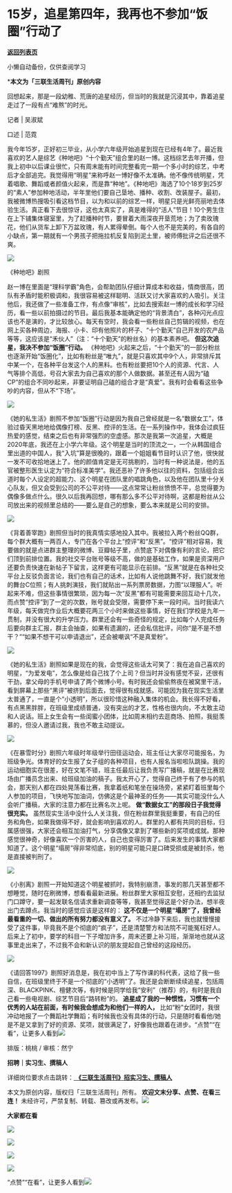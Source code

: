 # 15岁，追星第四年，我再也不参加“饭圈”行动了

[**返回列表页**](/gzh/三联生活周刊)

小懒自动备份，仅供查阅学习

***本文为「三联生活周刊」原创内容**

  
  
回想起来，那是一段幼稚、荒唐的追星经历，但当时的我就是沉浸其中，靠着追星走过了一段有点“难熬”的时光。  
  
记者 | 吴淑斌

口述 | 范霓

我今年15岁，正好初三毕业，从小学六年级开始追星到现在已经有4年了。最近我喜欢的艺人是综艺《种地吧》“十个勤天”组合里的赵一博。这档综艺去年开播，但我上初中以后课业很忙，只有周末能有时间完整看完一期一个多小时的综艺，中考后才全部追完。我觉得用“明星”来称呼赵一博好像不太准确。他不像传统明星，凭着唱歌、舞蹈或者颜值火起来，而是靠“种地”。《种地吧》海选了10个18岁到25岁的“素人”参加种地活动，半年里他们要自己垦地、播种、收割、改装屋子。最初，我被微博热搜吸引看这档节目，以为和以前的综艺一样，明星只是光鲜亮丽地去体验生活。真正看下去很惊讶，这也太真实了，真是难得的“活人”节目！10个男生住在上下铺集体寝室里，为了赶播种时节，要冒着大雨深夜开垦荒地；为了卖玫瑰花，他们从货车上卸下万盆玫瑰，有人累得晕倒。每个人也不是完美的，有各自的小缺点，第一期就有一个男孩子把拖拉机反复陷到泥土里，被师傅批评之后还很不爽。

![](https://mmbiz.qpic.cn/sz_mmbiz_jpg/mscgUN7TcTJRwVQZ27XTIHZrlANcL73eVHF1IUsfkjcmsWibWe8YZs3hKoJibcibY7PUazEzoxI09UolLy70oIkRQ/640?wx_fmt=jpeg&from;=appmsg)

《种地吧》剧照

赵一博在里面是“理科学霸”角色，会帮助团队仔细计算成本和收益，情商很高，团队有矛盾时能积极调和，我很容易被这样聪明、活跃又讨大家喜欢的人吸引。关注他后，我还做了一些准备工作，有点像“审核”，比如去搜索赵一博的成长和学习经历，看一些以前拍摄过的节目。最后我基本能确定他的“背景清白”，各种闪光点应该也不是演的，才比较放心。每天有空时，我会看一些粉丝自己剪辑的视频，也在网上买各种周边，海报、小卡、印有他照片的杯子、“十个勤天”自己开发的农产品等等，这应该是“禾伙人”（注：“十个勤天”的粉丝名）的基本素养吧。
**但这次追星，我决不参加“饭圈”行动。**
《种地吧》火起来之后，“十个勤天”的一部分粉丝也逐渐开始“饭圈化”，比如有粉丝是“唯九”，就是只喜欢其中9个人，非常排斥其中某一个，在各种平台发这个人的黑料。也有粉丝要把10个人的资源、代言、人气等排个高低，号召大家去为自己喜欢的那个人做数据。甚至还有人因为“磕CP”的组合不同吵起来，非要证明自己磕的组合才是“真爱”。我有时会看看这些争吵的内容，但从不“下场”。

![](https://mmbiz.qpic.cn/sz_mmbiz_jpg/mscgUN7TcTJRwVQZ27XTIHZrlANcL73evibkZXTISWvQLj4erF2RcGR6ztxUmqWJ0ic5u6Z8QiaiaZxgdnOm7SjA9Q/640?wx_fmt=jpeg&from;=appmsg)

《她的私生活》剧照不参加“饭圈”行动是因为我自己曾经就是一名“数据女工”，体验过昏天黑地地给偶像打榜、反黑、控评的生活。在一系列操作中，我体会过疯狂热爱的感觉，结束之后也有非常强烈的空虚感。那次是我第一次追星，大概是2020年底，我还在上小学六年级。这个明星是当时的顶流之一，一个从韩国组合里出道的中国人，我“入坑”算是很晚的，跟着一个姐姐看节目时认识了他，很快就一发不可收拾地迷上了。他的颜值肯定是无可挑剔的，当时有一种说法是，他的五官被整形医生认定为“符合标准美学”。我还恶补了许多他以往的资料，包括组合出道时每个人设定的超能力、这个明星在团队里的唱跳角色，以及他在团队里十分关心队友，但又会受到公司的不公平对待——这点常常让粉丝愤愤不平，总觉得要为偶像多做点什么。很久以后我再回想，哪有那么多不公平对待啊，这都是粉丝从公司放出来的视频里总结的——要么是自己的想象，要么本来就是公司的安排。

![](https://mmbiz.qpic.cn/sz_mmbiz_jpg/mscgUN7TcTJRwVQZ27XTIHZrlANcL73eDW2ibOiaSlAE4W4LsQEIkPicyZXB3ibVibASiaLslcrS0KAibQd6Sq43WHrJw/640?wx_fmt=jpeg&from;=appmsg)

《背着善宰跑》剧照但当时的我真情实感地投入其中。我被拉入两个粉丝QQ群，每个群大概有一两百人，专门在各个平台上“控评”和“反黑”。“控评”相对容易，我要做的就是点进群主整理的微博、豆瓣帖子里，点赞底下对偶像有利的言论，把它们顶到前排位置。我的社交平台账号等级不高，做的是基础工作，如果是资深用户还要负责快速在新帖子下留言，这样更有可能显示在前排。“反黑”就是在各种社交平台上反驳负面言论，我们也有自己的话术，比如有人说他跳舞不好，我们就发他的舞台C位照；有人挑刺演技，我们就贴出一系列票房数据，力图“以理服人”。听起来不难，但这些事情很繁琐，因为每一次“反黑”都有可能需要来回互动十几次，而点赞“控评”到了一定的次数，账号就会受限，需要停下来一段时间。当时我读六年级，每天做完作业后大概要花两三个小时来做这些事情，好在我们学校是九年一贯制，并没有很大的升学压力。群里还会有一些奇怪的规定，比如每个人完成任务后要向群主汇报，群主会抽查，如果有遗漏的，还会私信批评，问你“是不是不想干？”“如果不想干可以申请退出”，还会被嘲讽“不是真爱粉”。

![](https://mmbiz.qpic.cn/sz_mmbiz_jpg/mscgUN7TcTJRwVQZ27XTIHZrlANcL73ea0AEE2wMDGE6T7eBZvxckgLrsuU2fjqia125h8Em4Aaia0pS2kEKuYfQ/640?wx_fmt=jpeg&from;=appmsg)

《她的私生活》剧照如果是现在的我，会觉得这些话太可笑了：我在追自己喜欢的明星，“为爱发电”，怎么像是给自己找了个上司？但当时并没有感觉不妥，还很有干劲，拿父母的手机号申请了两个微博小号。有时我还会偷偷熬夜在被窝里干活，看到屏幕上那些“黑评”被挤到后面去，觉得很有成就感。可能因为我在现实生活里太普通了，一直是个“小透明”，所以很珍惜这种融入集体的机会。我长得不好看，有点黑黑胖胖，在班级里成绩普通，没有突出的才艺，性格也很内向，不太敢主动和人说话。班上女生会有一些闺蜜小团体，比如周末相约去逛商场、拍照，我挺羡慕的，但没人邀请过我，我也不敢主动提议。

![](https://mmbiz.qpic.cn/sz_mmbiz_jpg/mscgUN7TcTJRwVQZ27XTIHZrlANcL73ehUrtry9WWlKjic4hvLdlNhEq9s3tEK3NMxQGpq6y9OMxVkx2AXclcgA/640?wx_fmt=jpeg&from;=appmsg)

《在暴雪时分》剧照六年级时年级举行田径运动会，班主任让大家尽可能报名，为班级争光。体育好的女生报了女子组的各种项目，也有人报名当啦啦队跳操。我的运动细胞实在很差，好在文笔不错，班主任最后让我负责写广播稿，就是在比赛现场由广播员念出来、给班级加油的稿子。我太开心了，觉得自己终于有了参与的机会，那天别人都在四处晃荡看比赛，我拿着纸和笔坐在操场旁，紧紧盯着班里每个人参加的项目，飞快地写加油词，仿佛这是个最神圣的任务——其实可能没什么人会听广播稿，大家的注意力都在比赛名次上呢。
**做“数据女工”的那段日子我觉得很充实。**
虽然现实生活中没什么人关注我，但在粉丝群里我挺重要，有自己的任务和角色，如果我做得不好，就会影响到喜欢的人。群里的人都有共同的目标，归属感很强，大家还会相互加油打气，分享偶像又拿到了哪些新的奖项或成就。那种感觉很神奇，好像喜欢一个厉害的人，自己也变得厉害了。后来发生的事情大家都知道了。这个明星“塌房”得非常彻底，别的明星可能只是口碑受损或是被封杀，他是直接被判刑了。

![](https://mmbiz.qpic.cn/sz_mmbiz_jpg/mscgUN7TcTJRwVQZ27XTIHZrlANcL73emK4ibxbibjeILSqpkibrmlpLOWDjtiaw1eSplHDH6AB4Ig8QTE00v4LyEg/640?wx_fmt=jpeg&from;=appmsg)

《小别离》剧照一开始知道这个明星被抓时，我特别崩溃，事发的那几天甚至都不想睡觉，随时在刷微博，想看看最新进展。粉丝群里大家相互安慰，还相约去监狱门口蹲守，要一起发联名信请求重新调查等等，我甚至觉得这是个好办法，想半夜出门去蹲点。我当时的感觉应该是这样的：
**这不仅是一个明星“塌房”了，我曾经最看重的一切、做出的所有努力都没有意义了。**
不过冷静下来后，我也就慢慢接受了这件事，毕竟我不是个彻底的“疯子”，还是清楚警方和法院不可能冤枉好人。后来上了初中，要学的科目一下子增加许多，周末还要上补习班，渐渐地也就从这事里走出来了，不过我不会和新认识的朋友提起自己曾经的这段经历。

![](https://mmbiz.qpic.cn/sz_mmbiz_jpg/mscgUN7TcTJRwVQZ27XTIHZrlANcL73eHmzst6zT7Mua1v3vMeph7OGibIfiaE93IRC9h3Aq3oDPSwHIqFlKW12g/640?wx_fmt=jpeg&from;=appmsg)

《请回答1997》剧照好消息是，我在初中当上了写作课的科代表，这给了我一些自信，在班级里终于不是一个彻底的“小透明”了。我还是会断断续续追星，包括周深、BLACKPINK、檀健次等，有时候是同学给我“安利”（推荐）的，有时是我自己看一些电视剧、综艺节目后“路转粉”的。
**追星成了我的一种惯性，习惯有一个优秀的人站在前面，有时候我会想成为和他们一样的人，**
比如“粉”女团时，我很冲动地报了一个舞蹈社学舞蹈；有时候我也没有具体的行动，只是随时看看他/她是不是又拿到了好的资源、奖项，就很满足了，好像我也跟着在进步。“点赞”“在看”，让更多人看到![](https://mmbiz.qpic.cn/mmbiz_gif/c2Sib3Mp7pON9hkSZwdTibRHNZSMPyiapUCHJwlyoZVBC3SfmPmF0VKjkm3NiaToQloHFJ6icyicqZnqgXp6pSQJt5gg/640?wx_fmt=gif&from;=appmsg&wxfrom;=5&wx;_lazy=1&tp;=webp)  
  
  
  
  
  

排版：桃桃 / 审核：然宁

  
 **招聘｜实习生、撰稿人**  

详细岗位要求点击跳转：[
**《三联生活周刊》招实习生、撰稿人**](http://mp.weixin.qq.com/s?__biz=MTc5MTU3NTYyMQ==&mid=2651136871&idx=3&sn=f1c0777fe9d31881e5dfca68ebc2937f&chksm=5907324d6e70bb5b3546dfe1c7b31b5fe05664bebbf36356ba9a1a352e0678444cad62875ad4&scene=21#wechat_redirect)

本文为原创内容，版权归「三联生活周刊」所有。 **欢迎文末分享、点赞、在看三连！**
未经许可，严禁复制、转载、篡改或再发布。![](https://mmbiz.qpic.cn/sz_mmbiz_png/Gg7Qtoh7Aic9ZTmAdCc80b4nD7xicgPt863QWU7oNswDx19XrjfTtSl8QwatY2EEZGuNd1WRRiapDZjcDhTnNYmBg/640?wx_fmt=other&wxfrom;=5&wx;_lazy=1&wx;_co=1&retryload;=1&tp;=webp)

 **大家都在看**

  
[![](https://mmbiz.qpic.cn/mmbiz_png/c2Sib3Mp7pOMia03OQtGPGFsDVbRic7IutmBek3tYa6Iib5gbCibasmYEib10kGE9n6SIJlqsFM5H2xwbNdNFpUZcZlQ/640?wx_fmt=other&from;=appmsg&wxfrom;=5&wx;_lazy=1&wx;_co=1&tp;=webp)](http://mp.weixin.qq.com/s?__biz=MTc5MTU3NTYyMQ==&mid=2651429756&idx=1&sn=7f3901ab0f3e68602297b1a1169269ad&chksm=590b8a566e7c034051774b1d2a38b79332e8724c17154487da5dac26a1c09a438f75e0f6f1fb&scene=21#wechat_redirect)

[![](https://mmbiz.qpic.cn/mmbiz_jpg/c2Sib3Mp7pONibUD4pZJjC8jYRiaatUpbWblz4gMShlZkNIZicx6ibZl9Q0v4VVQN9A5jD04KbiaeS1Fa4SwkHjOs2Ww/640?wx_fmt=other&from;=appmsg&wxfrom;=5&wx;_lazy=1&wx;_co=1&tp;=webp)](http://mp.weixin.qq.com/s?__biz=MTc5MTU3NTYyMQ==&mid=2651439227&idx=1&sn=2a496d3b7dc587e64411518c5ec6f722&chksm=590bd1516e7c5847b75cbcf47771be9d39a9562dab49be7acb128014c1d4ab58b5e03f2e7f9d&scene=21#wechat_redirect)

  

![](https://mmbiz.qpic.cn/sz_mmbiz_png/Gg7Qtoh7Aic9ZTmAdCc80b4nD7xicgPt86k1kgpU51hWCHjV92ryhVW35PLCvLhxLw9XDhXjgeDyZhHSx5EbRcfg/640?wx_fmt=other&wxfrom;=5&wx;_lazy=1&wx;_co=1&retryload;=1&tp;=webp)

  
[![](https://mmbiz.qpic.cn/mmbiz_jpg/c2Sib3Mp7pONuwrdetOsWUZLdDE1J39mLibBBe0vPzCKS1topq8p9JgG9O86KDCNS3SZl7Paa1d80gvHIBg9C0cw/640?wx_fmt=other&from;=appmsg&wxfrom;=5&wx;_lazy=1&wx;_co=1&tp;=webp)]()  
  
“点赞”“在看”，让更多人看到![](https://mmbiz.qpic.cn/mmbiz_gif/c2Sib3Mp7pON9hkSZwdTibRHNZSMPyiapUCHJwlyoZVBC3SfmPmF0VKjkm3NiaToQloHFJ6icyicqZnqgXp6pSQJt5gg/640?wx_fmt=gif&from;=appmsg&wxfrom;=5&wx;_lazy=1&tp;=webp)

